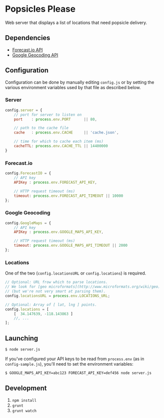 Popsicles Please
================

Web server that displays a list of locations that need popsicle delivery.

Dependencies
------------

* [Forecast.io API](https://developer.forecast.io/)
* [Google Geocoding API](https://developers.google.com/maps/documentation/geocoding/)

Configuration
-------------

Configuration can be done by manually editing `config.js` or by setting the
various environment variables used by that file as described below.

### Server

~~~js
config.server = {
	// port for server to listen on
	port    : process.env.PORT      || 80,

	// path to the cache file
	cache   : process.env.CACHE     || 'cache.json',

	// time for which to cache each item (ms)
	cacheTTL: process.env.CACHE_TTL || 14400000
}
~~~

### Forecast.io

~~~js
config.ForecastIO = {
	// API key
	APIKey : process.env.FORECAST_API_KEY,

	// HTTP request timeout (ms)
	timeout: process.env.FORECAST_API_TIMEOUT || 10000
};
~~~

### Google Geocoding

~~~js
config.GoogleMaps = {
	// API key
	APIKey : process.env.GOOGLE_MAPS_API_KEY,

	// HTTP request timeout (ms)
	timeout: process.env.GOOGLE_MAPS_API_TIMEOUT || 2000
};
~~~

### Locations

One of the two (`config.locationsURL` or `config.locations`) is required.

~~~js
// Optional: URL frow which to parse locations.
// We look for [geo microformats](http://www.microformats.org/wiki/geo)
// (but we're not very smart at parsing them).
config.locationsURL = process.env.LOCATIONS_URL;

// Optional: Array of [ lat, lng ] points.
config.locations = [
	[  34.147639, -118.143863 ]
	//, ...
];
~~~

Launching
---------

~~~bash
$ node server.js
~~~

If you've configured your API keys to be read from `process.env` (as in `config-sample.js`),
you'll need to set the environment variables:

~~~bash
$ GOOGLE_MAPS_API_KEY=abc123 FORECAST_API_KEY=def456 node server.js
~~~

Development
-----------

1. `npm install`
2. `grunt`
3. `grunt watch`
